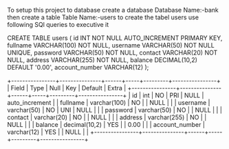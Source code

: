 To setup this project to database create a database Database Name:-bank then create a table Table Name:-users to create the tabel users use following SQl queries to executive it 

CREATE TABLE users (
    id INT NOT NULL AUTO_INCREMENT PRIMARY KEY,
    fullname VARCHAR(100) NOT NULL,
    username VARCHAR(50) NOT NULL UNIQUE,
    password VARCHAR(50) NOT NULL,
    contact VARCHAR(20) NOT NULL,
    address VARCHAR(255) NOT NULL,
    balance DECIMAL(10,2) DEFAULT '0.00',
    account_number VARCHAR(12)
);

+----------------+---------------+------+-----+---------+----------------+
| Field          | Type          | Null | Key | Default | Extra          |
+----------------+---------------+------+-----+---------+----------------+
| id             | int           | NO   | PRI | NULL    | auto_increment |
| fullname       | varchar(100)  | NO   |     | NULL    |                |
| username       | varchar(50)   | NO   | UNI | NULL    |                |
| password       | varchar(50)   | NO   |     | NULL    |                |
| contact        | varchar(20)   | NO   |     | NULL    |                |
| address        | varchar(255)  | NO   |     | NULL    |                |
| balance        | decimal(10,2) | YES  |     | 0.00    |                |
| account_number | varchar(12)   | YES  |     | NULL    |                |
+----------------+---------------+------+-----+---------+----------------+  
